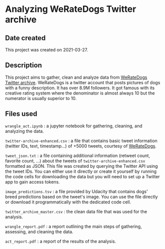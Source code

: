 # Analyzing WeRateDogs Twitter archive

## Date created
This project was created on 2021-03-27.

## Description

This project aims to gather, clean and analyze data from [WeRateDogs Twitter archive](https://twitter.com/dog_rates).
WeRateDogs is a twitter account that posts pictures of dogs with a funny description. It has over 8.9M followers. It got famous with its creative rating system where the denominator is almost always 10 but the numerator is usually superior to 10. 

## Files used

`wrangle_act.ipynb` : a jupyter notebook for gathering, cleaning, and analyzing the data. 

`twitter-archive-enhanced.csv` : a file that contains basic tweet information (twitter IDs, text, timestamp...) of +5000 tweets, courtesy of [WeRateDogs](https://twitter.com/dog_rates).

`tweet_json.txt` : a file containing additional information (retweet count, favorite count, ...) about the tweets of `twitter-archive-enhanced.csv` formatted as JSON. This file was created by querying the Twitter API using the tweet IDs. You can either use it directly or create it yourself by running the code cells for downloading the data but you will need to set up a Twitter app to gain access tokens.

`image_predictions.tsv` : a file provided by Udacity that contains dogs' breed predictions based on the tweet's image. You can use the file directly or download it programmatically with the dedicated code cell.

`twitter_archive_master.csv` : the clean data file that was used for the analysis. 

`wrangle_report.pdf` : a report outlining the main steps of gathering, assessing, and cleaning the data. 

`act_report.pdf` : a report of the results of the analysis. 